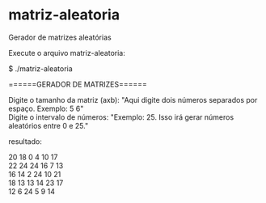 # matriz-aleatoria
Gerador de matrizes aleatórias

Execute o arquivo matriz-aleatoria:

$ ./matriz-aleatoria

======GERADOR DE MATRIZES======

Digite o tamanho da matriz (axb): "Aqui digite dois números separados por espaço. Exemplo: 5 6"<br>
Digite o intervalo de números: "Exemplo: 25. Isso irá gerar números aleatórios entre 0 e 25."<br>

resultado:

20 18 0 4 10 17 <br>
22 24 24 16 7 13 <br>
16 14 2 24 10 21 <br>
18 13 13 14 23 17 <br>
12 6 24 5 9 14 <br>



